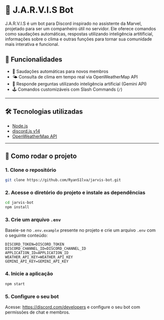 # 🤖 J.A.R.V.I.S Bot

J.A.R.V.I.S é um bot para Discord inspirado no assistente da Marvel, projetado para ser um companheiro útil no servidor. Ele oferece comandos como saudações automáticas, respostas utilizando inteligência artitificial, informações sobre o clima e outras funções para tornar sua comunidade mais interativa e funcional.

## 📌 Funcionalidades

- 👋 Saudações automáticas para novos membros  
- 🌤️ Consulta de clima em tempo real via OpenWeatherMap API  
- 🤖 Responde perguntas utilizando inteligência artificial (Gemini API)
- 🕹️ Comandos customizáveis com Slash Commands (`/`)  

---

## 🛠️ Tecnologias utilizadas

- [Node.js](https://nodejs.org/)
- [discord.js v14](https://discord.js.org/)
- [OpenWeatherMap API](https://openweathermap.org/api)

---

## 🚀 Como rodar o projeto

### 1. Clone o repositório

```bash
git clone https://github.com/RyanS1lva/jarvis-bot.git
```

### 2. Acesse o diretório do projeto e instale as dependências

```bash
cd jarvis-bot
npm install
```

### 3. Crie um arquivo `.env`

Baseie-se no `.env.example` presente no projeto e crie um arquivo `.env` com o seguinte conteúdo:

```env
DISCORD_TOKEN=DISCORD_TOKEN
DISCORD_CHANNEL_ID=DISCORD_CHANNEL_ID
APPLICATION_ID=APPLICATION_ID
WEATHER_API_KEY=WEATHER_API_KEY
GEMINI_API_KEY=GEMINI_API_KEY
```

### 4. Inicie a aplicação

```bash
npm start
```

### 5. Configure o seu bot

Acesse: https://discord.com/developers e configure o seu bot com permissões de chat e membros.




